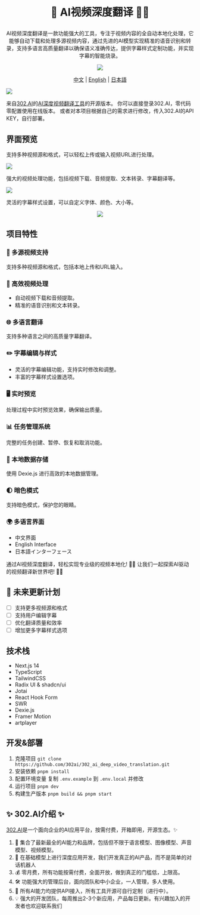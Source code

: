 # <p align="center">🎥 AI视频深度翻译 🚀✨</p>

<p align="center">AI视频深度翻译是一款功能强大的工具，专注于视频内容的全自动本地化处理，它能够自动下载和处理多源视频内容，通过先进的AI模型实现精准的语音识别和转录，支持多语言高质量翻译以确保语义准确传达，提供字幕样式定制功能，并实现字幕的智能烧录。</p>

<p align="center"><a href="https://302.ai/product/detail/51" target="blank"><img src="https://file.302.ai/gpt/imgs/github/20250102/72a57c4263944b73bf521830878ae39a.png" /></a></p >

<p align="center"><a href="README_zh.md">中文</a> | <a href="README.md">English</a> | <a href="README_ja.md">日本語</a></p>

![](docs/302_AI_Deep_Video_Translation.png)

来自[302.AI](https://302.ai)的[AI深度视频翻译工具](https://302.ai/product/detail/51)的开源版本。
你可以直接登录302.AI，零代码零配置使用在线版本。
或者对本项目根据自己的需求进行修改，传入302.AI的API KEY，自行部署。

## 界面预览
支持多种视频源和格式，可以轻松上传或输入视频URL进行处理。

![](docs/302_AI_Deep_Video_Translation_screenshot_01.png)

强大的视频处理功能，包括视频下载、音频提取、文本转录、字幕翻译等。

![](docs/302_AI_Deep_Video_Translation_screenshot_02.png)

灵活的字幕样式设置，可以自定义字体、颜色、大小等。
<p align="center"><img src="docs/302_AI_Deep_Video_Translation_screenshot_03.png" /></p>


## 项目特性
### 🎯 多源视频支持
  支持多种视频源和格式，包括本地上传和URL输入。
### 📝 高效视频处理
- 自动视频下载和音频提取。
- 精准的语音识别和文本转录。
### 🌐 多语言翻译
  支持多种语言之间的高质量字幕翻译。
### ✏️ 字幕编辑与样式
- 灵活的字幕编辑功能，支持实时修改和调整。
- 丰富的字幕样式设置选项。
### 🖥️ 实时预览
  处理过程中实时预览效果，确保输出质量。
### 📊 任务管理系统
  完整的任务创建、暂停、恢复和取消功能。
### 💾 本地数据存储
  使用 Dexie.js 进行高效的本地数据管理。
### 🌓 暗色模式
  支持暗色模式，保护您的眼睛。
### 🌍 多语言界面
  - 中文界面
  - English Interface
  - 日本語インターフェース

通过AI视频深度翻译，轻松实现专业级的视频本地化! 🎉🎥 让我们一起探索AI驱动的视频翻译新世界吧! 🌟🚀

## 🚩 未来更新计划
- [ ] 支持更多视频源和格式
- [ ] 支持用户编辑字幕
- [ ] 优化翻译质量和效率
- [ ] 增加更多字幕样式选项

## 技术栈
- Next.js 14
- TypeScript
- TailwindCSS
- Radix UI & shadcn/ui
- Jotai
- React Hook Form
- SWR
- Dexie.js
- Framer Motion
- artplayer

## 开发&部署
1. 克隆项目 `git clone https://github.com/302ai/302_ai_deep_video_translation.git`
2. 安装依赖 `pnpm install`
3. 配置环境变量 复制 `.env.example` 到 `.env.local` 并修改
4. 运行项目 `pnpm dev`
5. 构建生产版本 `pnpm build && pnpm start`

## ✨ 302.AI介绍 ✨
[302.AI](https://302.ai)是一个面向企业的AI应用平台，按需付费，开箱即用，开源生态。✨
1. 🧠 集合了最新最全的AI能力和品牌，包括但不限于语言模型、图像模型、声音模型、视频模型。
2. 🚀 在基础模型上进行深度应用开发，我们开发真正的AI产品，而不是简单的对话机器人
3. 💰 零月费，所有功能按需付费，全面开放，做到真正的门槛低，上限高。
4. 🛠  功能强大的管理后台，面向团队和中小企业，一人管理，多人使用。
5. 🔗 所有AI能力均提供API接入，所有工具开源可自行定制（进行中）。
6. 💡 强大的开发团队，每周推出2-3个新应用，产品每日更新。有兴趣加入的开发者也欢迎联系我们
